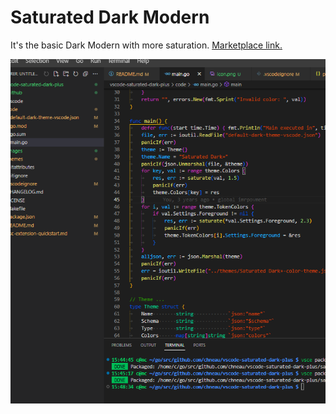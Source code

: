 # Saturated Dark Modern

It's the basic Dark Modern with more saturation. [Marketplace link.](https://marketplace.visualstudio.com/items?itemName=chneau.saturated-dark-modern)

![example](images/example.png)
